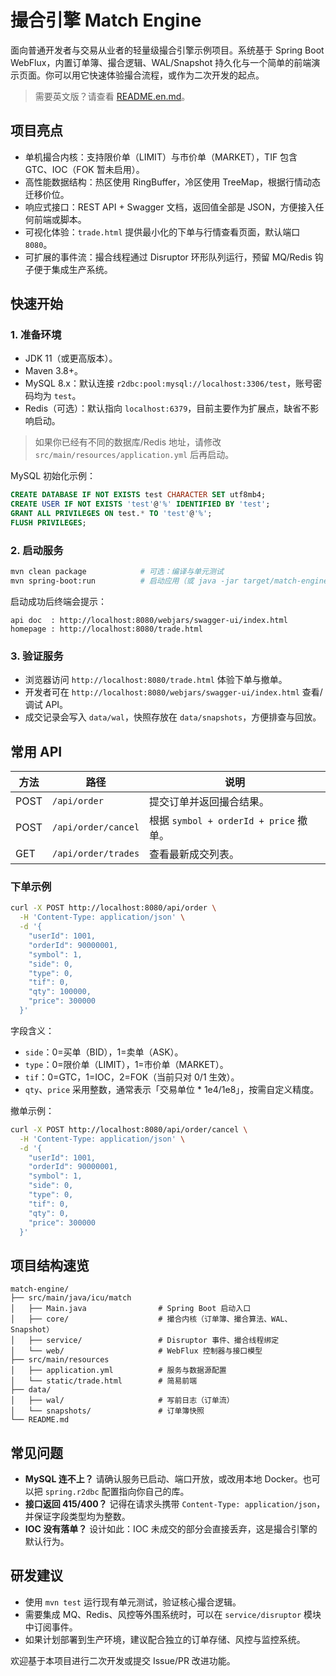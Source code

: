 # 撮合引擎 Match Engine

面向普通开发者与交易从业者的轻量级撮合引擎示例项目。系统基于 Spring Boot WebFlux，内置订单簿、撮合逻辑、WAL/Snapshot
持久化与一个简单的前端演示页面。你可以用它快速体验撮合流程，或作为二次开发的起点。

> 需要英文版？请查看 [README.en.md](README.en.md)。

## 项目亮点

- 单机撮合内核：支持限价单（LIMIT）与市价单（MARKET），TIF 包含 GTC、IOC（FOK 暂未启用）。
- 高性能数据结构：热区使用 RingBuffer，冷区使用 TreeMap，根据行情动态迁移价位。
- 响应式接口：REST API + Swagger 文档，返回值全部是 JSON，方便接入任何前端或脚本。
- 可视化体验：`trade.html` 提供最小化的下单与行情查看页面，默认端口 `8080`。
- 可扩展的事件流：撮合线程通过 Disruptor 环形队列运行，预留 MQ/Redis 钩子便于集成生产系统。

## 快速开始

### 1. 准备环境

- JDK 11（或更高版本）。
- Maven 3.8+。
- MySQL 8.x：默认连接 `r2dbc:pool:mysql://localhost:3306/test`，账号密码均为 `test`。
- Redis（可选）：默认指向 `localhost:6379`，目前主要作为扩展点，缺省不影响启动。

> 如果你已经有不同的数据库/Redis 地址，请修改 `src/main/resources/application.yml` 后再启动。

MySQL 初始化示例：

```sql
CREATE DATABASE IF NOT EXISTS test CHARACTER SET utf8mb4;
CREATE USER IF NOT EXISTS 'test'@'%' IDENTIFIED BY 'test';
GRANT ALL PRIVILEGES ON test.* TO 'test'@'%';
FLUSH PRIVILEGES;
```

### 2. 启动服务

```bash
mvn clean package            # 可选：编译与单元测试
mvn spring-boot:run          # 启动应用（或 java -jar target/match-engine-*.jar）
```

启动成功后终端会提示：

```
api doc  : http://localhost:8080/webjars/swagger-ui/index.html
homepage : http://localhost:8080/trade.html
```

### 3. 验证服务

- 浏览器访问 `http://localhost:8080/trade.html` 体验下单与撤单。
- 开发者可在 `http://localhost:8080/webjars/swagger-ui/index.html` 查看/调试 API。
- 成交记录会写入 `data/wal`，快照存放在 `data/snapshots`，方便排查与回放。

## 常用 API

| 方法   | 路径                  | 说明                                |
|------|---------------------|-----------------------------------|
| POST | `/api/order`        | 提交订单并返回撮合结果。                      |
| POST | `/api/order/cancel` | 根据 `symbol + orderId + price` 撤单。 |
| GET  | `/api/order/trades` | 查看最新成交列表。                         |

### 下单示例

```bash
curl -X POST http://localhost:8080/api/order \
  -H 'Content-Type: application/json' \
  -d '{
    "userId": 1001,
    "orderId": 90000001,
    "symbol": 1,
    "side": 0,
    "type": 0,
    "tif": 0,
    "qty": 100000,
    "price": 300000
  }'
```

字段含义：

- `side`：0=买单（BID），1=卖单（ASK）。
- `type`：0=限价单（LIMIT），1=市价单（MARKET）。
- `tif`：0=GTC，1=IOC，2=FOK（当前只对 0/1 生效）。
- `qty`、`price` 采用整数，通常表示「交易单位 * 1e4/1e8」，按需自定义精度。

撤单示例：

```bash
curl -X POST http://localhost:8080/api/order/cancel \
  -H 'Content-Type: application/json' \
  -d '{
    "userId": 1001,
    "orderId": 90000001,
    "symbol": 1,
    "side": 0,
    "type": 0,
    "tif": 0,
    "qty": 0,
    "price": 300000
  }'
```

## 项目结构速览

```
match-engine/
├── src/main/java/icu/match
│   ├── Main.java                # Spring Boot 启动入口
│   ├── core/                    # 撮合内核（订单簿、撮合算法、WAL、Snapshot）
│   ├── service/                 # Disruptor 事件、撮合线程绑定
│   └── web/                     # WebFlux 控制器与接口模型
├── src/main/resources
│   ├── application.yml          # 服务与数据源配置
│   └── static/trade.html        # 简易前端
├── data/
│   ├── wal/                     # 写前日志（订单流）
│   └── snapshots/               # 订单簿快照
└── README.md
```

## 常见问题

- **MySQL 连不上？** 请确认服务已启动、端口开放，或改用本地 Docker。也可以把 `spring.r2dbc` 配置指向你自己的库。
- **接口返回 415/400？** 记得在请求头携带 `Content-Type: application/json`，并保证字段类型均为整数。
- **IOC 没有落单？** 设计如此：IOC 未成交的部分会直接丢弃，这是撮合引擎的默认行为。

## 研发建议

- 使用 `mvn test` 运行现有单元测试，验证核心撮合逻辑。
- 需要集成 MQ、Redis、风控等外围系统时，可以在 `service/disruptor` 模块中订阅事件。
- 如果计划部署到生产环境，建议配合独立的订单存储、风控与监控系统。

欢迎基于本项目进行二次开发或提交 Issue/PR 改进功能。
